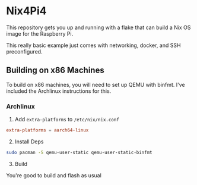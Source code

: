 # Nix4Pi4

This repository gets you up and running with a flake that can build a Nix OS
image for the Raspberry Pi.

This really basic example just comes with networking, docker, and SSH preconfigured.

## Building on x86 Machines

To build on x86 machines, you will need to set up QEMU with binfmt. I've
included the Archlinux instructions for this.

### Archlinux

1. Add `extra-platforms` to `/etc/nix/nix.conf`

```conf
extra-platforms = aarch64-linux
```

2. Install Deps

```sh
sudo pacman -S qemu-user-static qemu-user-static-binfmt
```

3. Build

You're good to build and flash as usual
